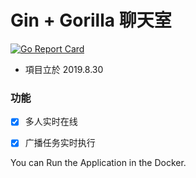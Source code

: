 # Gin + Gorilla 聊天室
[![Go Report Card](https://goreportcard.com/badge/github.com/sdttttt/gin-websocket-dome)](https://goreportcard.com/report/github.com/sdttttt/gin-websocket-dome)

* 項目立於 2019.8.30

### 功能

* [x] 多人实时在线

* [x] 广播任务实时执行

You can Run the Application in the Docker.

